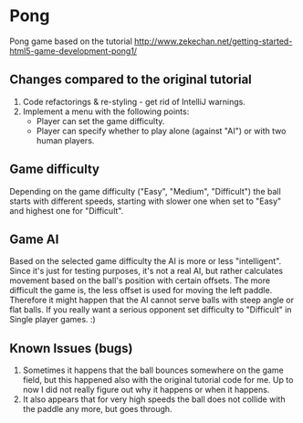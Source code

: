 # Pong
Pong game based on the tutorial http://www.zekechan.net/getting-started-html5-game-development-pong1/

## Changes compared to the original tutorial
1. Code refactorings & re-styling - get rid of IntelliJ warnings.
2. Implement a menu with the following points:
   * Player can set the game difficulty.
   * Player can specify whether to play alone (against "AI") or with two human players. 

## Game difficulty
Depending on the game difficulty ("Easy", "Medium", "Difficult") the ball starts
with different speeds, starting with slower one when set to "Easy" and highest one
for "Difficult".

## Game AI
Based on the selected game difficulty the AI is more or less "intelligent".
Since it's just for testing purposes, it's not a real AI, but rather calculates
movement based on the ball's position with certain offsets.
The more difficult the game is, the less offset is used for moving the left paddle.
Therefore it might happen that the AI cannot serve balls with steep angle or
flat balls.
If you really want a serious opponent set difficulty to "Difficult" in Single player
games. :)

## Known Issues (bugs)
1. Sometimes it happens that the ball bounces somewhere on the game field, but
this happened also with the original tutorial code for me. Up to now I did not
really figure out why it happens or when it happens.
2. It also appears that for very high speeds the ball does not collide
with the paddle any more, but goes through.